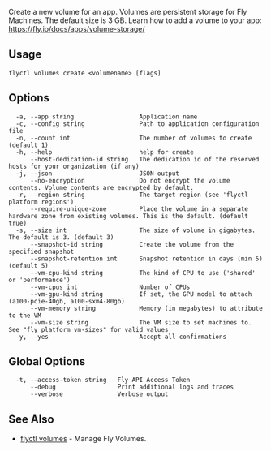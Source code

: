 Create a new volume for an app. Volumes are persistent storage for
		Fly Machines. The default size is 3 GB. Learn how to add a volume to
		your app: https://fly.io/docs/apps/volume-storage/

## Usage
~~~
flyctl volumes create <volumename> [flags]
~~~

## Options

~~~
  -a, --app string                  Application name
  -c, --config string               Path to application configuration file
  -n, --count int                   The number of volumes to create (default 1)
  -h, --help                        help for create
      --host-dedication-id string   The dedication id of the reserved hosts for your organization (if any)
  -j, --json                        JSON output
      --no-encryption               Do not encrypt the volume contents. Volume contents are encrypted by default.
  -r, --region string               The target region (see 'flyctl platform regions')
      --require-unique-zone         Place the volume in a separate hardware zone from existing volumes. This is the default. (default true)
  -s, --size int                    The size of volume in gigabytes. The default is 3. (default 3)
      --snapshot-id string          Create the volume from the specified snapshot
      --snapshot-retention int      Snapshot retention in days (min 5) (default 5)
      --vm-cpu-kind string          The kind of CPU to use ('shared' or 'performance')
      --vm-cpus int                 Number of CPUs
      --vm-gpu-kind string          If set, the GPU model to attach (a100-pcie-40gb, a100-sxm4-80gb)
      --vm-memory string            Memory (in megabytes) to attribute to the VM
      --vm-size string              The VM size to set machines to. See "fly platform vm-sizes" for valid values
  -y, --yes                         Accept all confirmations
~~~

## Global Options

~~~
  -t, --access-token string   Fly API Access Token
      --debug                 Print additional logs and traces
      --verbose               Verbose output
~~~

## See Also

* [flyctl volumes](/docs/flyctl/volumes/)	 - Manage Fly Volumes.

